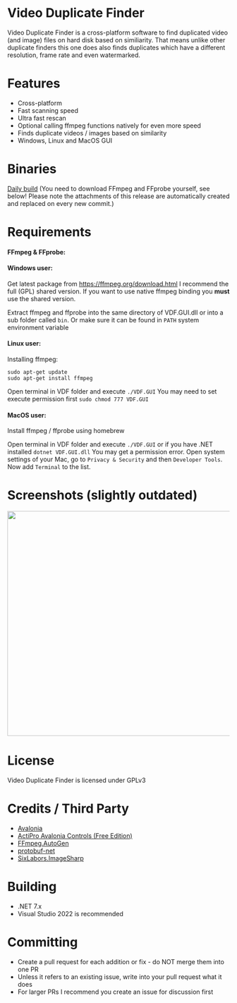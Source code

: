 # Video Duplicate Finder
Video Duplicate Finder is a cross-platform software to find duplicated video (and image) files on hard disk based on similiarity. That means unlike other duplicate finders this one does also finds duplicates which have a different resolution, frame rate and even watermarked.

# Features
- Cross-platform
- Fast scanning speed
- Ultra fast rescan
- Optional calling ffmpeg functions natively for even more speed
- Finds duplicate videos / images based on similarity
- Windows, Linux and MacOS GUI

# Binaries

[Daily build](https://github.com/0x90d/videoduplicatefinder/releases/tag/3.0.x) (You need to download FFmpeg and FFprobe yourself, see below! Please note the attachments of this release are automatically created and replaced on every new commit.)


# Requirements

#### FFmpeg & FFprobe:

#### Windows user:
Get latest package from https://ffmpeg.org/download.html I recommend the full (GPL) shared version. If you want to use native ffmpeg binding you **must** use the shared version.

Extract ffmpeg and ffprobe into the same directory of VDF.GUI.dll or into a sub folder called `bin`. Or make sure it can be found in `PATH` system environment variable

#### Linux user:
Installing ffmpeg:
```
sudo apt-get update
sudo apt-get install ffmpeg
```
Open terminal in VDF folder and execute `./VDF.GUI`
You may need to set execute permission first `sudo chmod 777 VDF.GUI`

#### MacOS user:
Install ffmpeg / ffprobe using homebrew

Open terminal in VDF folder and execute `./VDF.GUI` or if you have .NET installed `dotnet VDF.GUI.dll`
You may get a permission error. Open system settings of your Mac, go to `Privacy & Security` and then `Developer Tools`. Now add `Terminal` to the list.

# Screenshots (slightly outdated)
<img src="https://user-images.githubusercontent.com/46010672/129763067-8855a538-4a4f-4831-ac42-938eae9343bd.png" width="510">

# License
Video Duplicate Finder is licensed under GPLv3

# Credits / Third Party
- [Avalonia](https://github.com/AvaloniaUI/Avalonia)
- [ActiPro Avalonia Controls (Free Edition)](https://github.com/Actipro/Avalonia-Controls)
- [FFmpeg.AutoGen](https://github.com/Ruslan-B/FFmpeg.AutoGen)
- [protobuf-net](https://github.com/protobuf-net/protobuf-net)
- [SixLabors.ImageSharp](https://github.com/SixLabors/ImageSharp)

# Building
- .NET 7.x
- Visual Studio 2022 is recommended

# Committing
- Create a pull request for each addition or fix - do NOT merge them into one PR
- Unless it refers to an existing issue, write into your pull request what it does
- For larger PRs I recommend you create an issue for discussion first